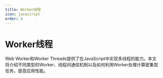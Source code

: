 ```yaml
---
title: Worker线程
icon: javascript
order: 4
---
```


# Worker线程

Web Worker和Worker Threads提供了在JavaScript中实现多线程的能力。本文将介绍不同类型的Worker、线程间通信机制以及如何利用Worker处理计算密集型任务，提高应用性能。

